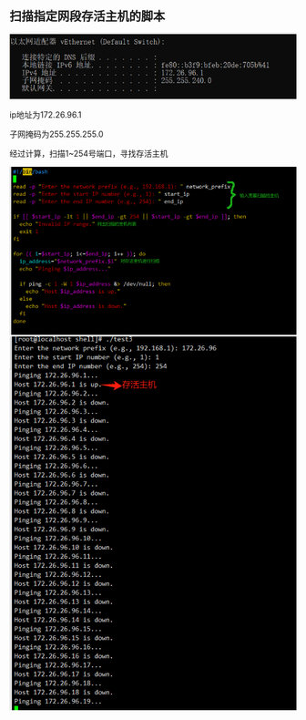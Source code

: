## 扫描指定网段存活主机的脚本

![3](3.png)

ip地址为172.26.96.1

子网掩码为255.255.255.0

经过计算，扫描1~254号端口，寻找存活主机

![1](1.png)![2](2.png)

